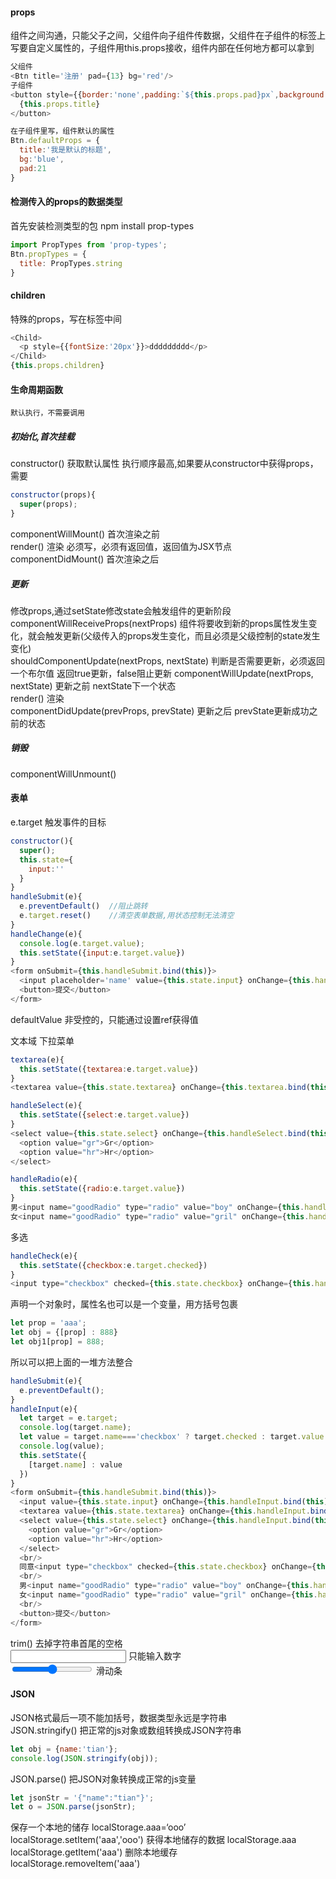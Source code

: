 #### props
组件之间沟通，只能父子之间，父组件向子组件传数据，父组件在子组件的标签上写要自定义属性的，子组件用this.props接收，组件内部在任何地方都可以拿到
```js
父组件
<Btn title='注册' pad={13} bg='red'/>
子组件
<button style={{border:'none',padding:`${this.props.pad}px`,background:this.props.bg,color:'#fff'}}>
  {this.props.title}
</button>

在子组件里写，组件默认的属性
Btn.defaultProps = {
  title:'我是默认的标题',
  bg:'blue',
  pad:21
}
```
#### 检测传入的props的数据类型
首先安装检测类型的包 npm install prop-types  
```js
import PropTypes from 'prop-types';
Btn.propTypes = {
  title: PropTypes.string
}
```

#### children
特殊的props，写在标签中间
```js
<Child>
  <p style={{fontSize:'20px'}}>ddddddddd</p>
</Child>
{this.props.children}
```

#### 生命周期函数
`默认执行，不需要调用`  
##### 初始化,首次挂载
constructor() 获取默认属性  执行顺序最高,如果要从constructor中获得props，需要
```js
constructor(props){
  super(props);
}
```
componentWillMount()  首次渲染之前  
render() 渲染  必须写，必须有返回值，返回值为JSX节点   
componentDidMount()  首次渲染之后  

##### 更新
修改props,通过setState修改state会触发组件的更新阶段  
componentWillReceiveProps(nextProps)  组件将要收到新的props属性发生变化，就会触发更新(父级传入的props发生变化，而且必须是父级控制的state发生变化)   
shouldComponentUpdate(nextProps, nextState)  判断是否需要更新，必须返回一个布尔值 返回true更新，false阻止更新
componentWillUpdate(nextProps, nextState)   更新之前  nextState下一个状态   
render() 渲染  
componentDidUpdate(prevProps, prevState)   更新之后   prevState更新成功之前的状态  
##### 销毁
componentWillUnmount()



#### 表单
e.target  触发事件的目标
```js
constructor(){
  super();
  this.state={
    input:''
  }
}
handleSubmit(e){
  e.preventDefault()  //阻止跳转
  e.target.reset()    //清空表单数据,用状态控制无法清空
}
handleChange(e){
  console.log(e.target.value);
  this.setState({input:e.target.value})
}
<form onSubmit={this.handleSubmit.bind(this)}>
  <input placeholder='name' value={this.state.input} onChange={this.handleChange.bind(this)}/>
  <button>提交</button>
</form>
```
defaultValue 非受控的，只能通过设置ref获得值

文本域  下拉菜单
```js
textarea(e){
  this.setState({textarea:e.target.value})
}
<textarea value={this.state.textarea} onChange={this.textarea.bind(this)}/>

handleSelect(e){
  this.setState({select:e.target.value})
}
<select value={this.state.select} onChange={this.handleSelect.bind(this)}>
  <option value="gr">Gr</option>
  <option value="hr">Hr</option>
</select>

handleRadio(e){
  this.setState({radio:e.target.value})
}
男<input name="goodRadio" type="radio" value="boy" onChange={this.handleRadio.bind(this)}/>
女<input name="goodRadio" type="radio" value="gril" onChange={this.handleRadio.bind(this)} defaultChecked/>
```
多选
```js
handleCheck(e){
  this.setState({checkbox:e.target.checked})
}
<input type="checkbox" checked={this.state.checkbox} onChange={this.handleInput.bind(this)} name="checkbox"/>
```


声明一个对象时，属性名也可以是一个变量，用方括号包裹
```js
let prop = 'aaa';
let obj = {[prop] : 888}
let obj1[prop] = 888;
```

所以可以把上面的一堆方法整合
```js
handleSubmit(e){
  e.preventDefault();
}
handleInput(e){
  let target = e.target;
  console.log(target.name);
  let value = target.name==='checkbox' ? target.checked : target.value
  console.log(value);
  this.setState({
    [target.name] : value
  })
}
<form onSubmit={this.handleSubmit.bind(this)}>
  <input value={this.state.input} onChange={this.handleInput.bind(this)} name="text"/>
  <textarea value={this.state.textarea} onChange={this.handleInput.bind(this)} rows="5" cols="20" name="textarea"/>
  <select value={this.state.select} onChange={this.handleInput.bind(this)} name="select">
    <option value="gr">Gr</option>
    <option value="hr">Hr</option>
  </select>
  <br/>
  同意<input type="checkbox" checked={this.state.checkbox} onChange={this.handleInput.bind(this)} name="checkbox"/>
  <br/>
  男<input name="goodRadio" type="radio" value="boy" onChange={this.handleInput.bind(this)}/>
  女<input name="goodRadio" type="radio" value="gril" onChange={this.handleInput.bind(this)} defaultChecked/>
  <br/>
  <button>提交</button>
</form>
```

trim() 去掉字符串首尾的空格  
<input type='number'/>  只能输入数字  
<input type='range' max='100' min='10'/>  滑动条

#### JSON
JSON格式最后一项不能加括号，数据类型永远是字符串   
JSON.stringify() 把正常的js对象或数组转换成JSON字符串
```js
let obj = {name:'tian'};
console.log(JSON.stringify(obj));
```
JSON.parse()  把JSON对象转换成正常的js变量
```js
let jsonStr = '{"name":"tian"}';
let o = JSON.parse(jsonStr);
```

保存一个本地的储存
localStorage.aaa=‘ooo’  
localStorage.setItem('aaa','ooo')
获得本地储存的数据
localStorage.aaa   
localStorage.getItem('aaa')
删除本地缓存  
localStorage.removeItem('aaa')
